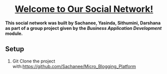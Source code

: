 <h1 align="center"><u>Welcome to Our Social Network!</u></h1>

**This social network was built by Sachanee, Yasinda, Sithumini, Darshana as part of a group project given by the _Business Application Development_ module.**

## Setup
1. Git Clone the project with:https://github.com/Sachanee/Micro_Blogging_Platform
